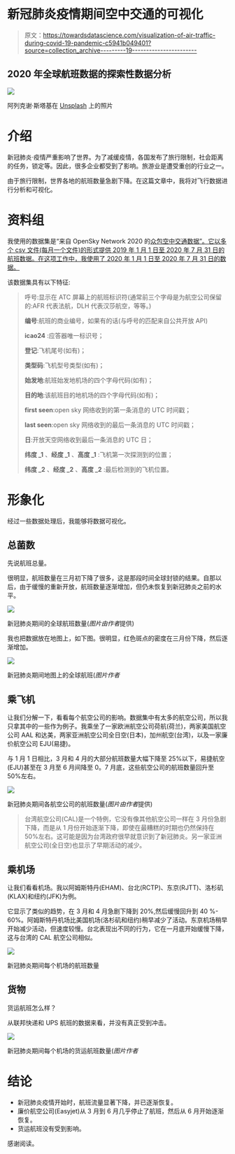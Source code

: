 # 新冠肺炎疫情期间空中交通的可视化

> 原文：<https://towardsdatascience.com/visualization-of-air-traffic-during-covid-19-pandemic-c5941b049401?source=collection_archive---------19----------------------->

## 2020 年全球航班数据的探索性数据分析

![](img/bc3960f849c919b60aba397fda739289.png)

阿列克谢·斯塔基在 [Unsplash](https://unsplash.com?utm_source=medium&utm_medium=referral) 上的照片

# 介绍

新冠肺炎·疫情严重影响了世界。为了减缓疫情，各国发布了旅行限制，社会距离的任务，锁定等。因此，很多企业都受到了影响。旅游业是遭受重创的行业之一。

由于旅行限制，世界各地的航班数量急剧下降。在这篇文章中，我将对飞行数据进行分析和可视化。

# 资料组

我使用的数据集是“来自 OpenSky Network 2020 的[众包空中交通数据”。它以多个 csv 文件(每月一个文件)的形式提供 2019 年 1 月 1 日至 2020 年 7 月 31 日的航班数据。在这项工作中，我使用了 2020 年 1 月 1 日至 2020 年 7 月 31 日的数据。](https://zenodo.org/record/3974209#.X1C349P7Q3Q)

该数据集具有以下特征:

> 呼号:显示在 ATC 屏幕上的航班标识符(通常前三个字母是为航空公司保留的:AFR 代表法航，DLH 代表汉莎航空，等等。)
> 
> **编号**:航班的商业编号，如果有的话(与呼号的匹配来自公共开放 API)
> 
> **icao24** :应答器唯一标识号；
> 
> **登记**:飞机尾号(如有)；
> 
> **类型码**:飞机型号类型(如有)；
> 
> **始发地**:航班始发地机场的四个字母代码(如有)；
> 
> **目的地**:该航班目的地机场的四个字母代码(如有)；
> 
> **first seen**:open sky 网络收到的第一条消息的 UTC 时间戳；
> 
> **last seen**:open sky 网络收到的最后一条消息的 UTC 时间戳；
> 
> **日**:开放天空网络收到最后一条消息的 UTC 日；
> 
> **纬度 _1** 、**经度 _1** 、**高度 _1** :飞机第一次探测到的位置；
> 
> **纬度 _2** 、**经度 _2** 、**高度 _2** :最后检测到的飞机位置。

# 形象化

经过一些数据处理后，我能够将数据可视化。

## 总菌数

先说航班总量。

很明显，航班数量在三月初下降了很多，这是那段时间全球封锁的结果。自那以后，由于缓慢的重新开放，航班数量逐渐增加，但仍未恢复到新冠肺炎之前的水平。

![](img/68c854ed1f3123a16328d9ac7b359e00.png)

新冠肺炎期间的全球航班数量(*图片由作者*提供)

我也把数据放在地图上，如下图。很明显，红色斑点的密度在三月份下降，然后逐渐增加。

![](img/fa2e1feff35d3e471000a96505ca11ad.png)

新冠肺炎期间地图上的全球航班(*图片作者*

## 乘飞机

让我们分解一下，看看每个航空公司的影响。数据集中有太多的航空公司，所以我只拿其中的一些作为例子。我乘坐了一家欧洲航空公司荷航(荷兰)，两家美国航空公司 AAL 和达美，两家亚洲航空公司全日空(日本)，加州航空(台湾)，以及一家廉价航空公司 EJU(易捷)。

与 1 月 1 日相比，3 月和 4 月的大部分航班数量大幅下降至 25%以下，易捷航空(EJU)甚至在 3 月至 6 月间降至 0。7 月底，这些航空公司的航班数量回升至 50%左右。

![](img/d864f0073bacabe8a3756042aed91e9d.png)

新冠肺炎期间各航空公司的航班数量(*图片由作者*提供)

> 台湾航空公司(CAL)是一个特例，它没有像其他航空公司一样在 3 月份急剧下降，而是从 1 月份开始逐渐下降，即使在最糟糕的时期也仍然保持在 50%左右。这可能是因为台湾政府很早就意识到了新冠肺炎。另一家亚洲航空公司(全日空)也显示了早期活动的减少。

## 乘机场

让我们看看机场。我以阿姆斯特丹(EHAM)、台北(RCTP)、东京(RJTT)、洛杉矶(KLAX)和纽约(JFK)为例。

它显示了类似的趋势，在 3 月和 4 月急剧下降到 20%,然后缓慢回升到 40 %- 60%。阿姆斯特丹机场比美国机场(洛杉矶和纽约)稍早减少了活动。东京机场稍早开始减少活动，但速度较慢。台北表现出不同的行为，它在一月底开始缓慢下降，这与台湾的 CAL 航空公司相似。

![](img/3f766bb936707464dfa6a57257b2194a.png)

新冠肺炎期间每个机场的航班数量

## 货物

货运航班怎么样？

从联邦快递和 UPS 航班的数据来看，并没有真正受到冲击。

![](img/b6581f177de4ce46f1c88ece49f88dc2.png)

新冠肺炎期间每个机场的货运航班数量(*图片作者*

# 结论

*   新冠肺炎疫情开始时，航班流量显著下降，并已逐渐恢复。
*   廉价航空公司(Easyjet)从 3 月到 6 月几乎停止了航班，然后从 6 月开始逐渐恢复。
*   货运航班没有受到影响。

感谢阅读。